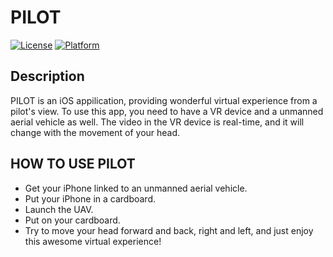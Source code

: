 # PILOT

[![License](https://img.shields.io/cocoapods/l/JZMultiChoicesCircleButton.svg?style=flat)](http://cocoapods.org/pods/JZMultiChoicesCircleButton)
[![Platform](https://img.shields.io/cocoapods/p/JZMultiChoicesCircleButton.svg?style=flat)](http://cocoapods.org/pods/JZMultiChoicesCircleButton)

## Description

PILOT is an iOS appilication, providing wonderful virtual experience from a pilot's view. To use this app, you need to have a VR device and a unmanned aerial vehicle as well. The video in the VR device is real-time, and it will change with the movement of your head.

## HOW TO USE PILOT

- Get your iPhone linked to an unmanned aerial vehicle.
- Put your iPhone in a cardboard. 
- Launch the UAV.
- Put on your cardboard.
- Try to move your head forward and back, right and left, and just enjoy this awesome virtual experience!  
